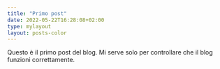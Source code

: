 ```yaml
---
title: "Primo post"
date: 2022-05-22T16:28:08+02:00
type: mylayout
layout: posts-color
---
```


Questo è il primo post del blog. Mi serve solo per controllare che il blog funzioni correttamente.
